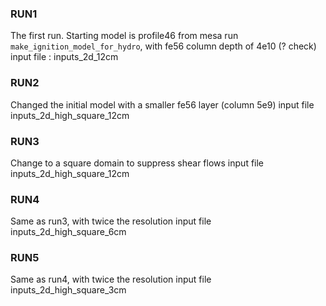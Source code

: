 ### RUN1
The first run.  Starting model is profile46 from mesa run `make_ignition_model_for_hydro`, with fe56 column depth of 4e10 (? check)
input file : inputs_2d_12cm

### RUN2
Changed the initial model with a smaller fe56 layer (column 5e9)
input file inputs_2d_high_square_12cm

### RUN3
Change to a square domain to suppress shear flows
input file inputs_2d_high_square_12cm

### RUN4
Same as run3, with twice the resolution
input file inputs_2d_high_square_6cm

### RUN5
Same as run4, with twice the resolution
input file inputs_2d_high_square_3cm

